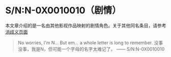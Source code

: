 # S/N:N-0X0010010（剧情）

本文章介绍的是一名由其他影视作品映射的剧情角色。关于其他同名条目，请参考[消歧义页面](../Disambiguation/.example.md)

> No worries, I'm N... But em... a whole letter is long to remember.
> 没事没事，我是N，但可能一个字母的名字太难记了。
> —— S/N:N-0X0010010

